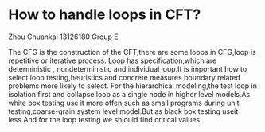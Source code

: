 How to handle loops in CFT?
=======================
Zhou Chuankai 13126180  Group E


The CFG is the construction  of the CFT,there are some loops in CFG,loop is repetitive or iterative process.
Loop has specification,which are deterministic , nondeterministic and individual loop.It is important  how to 
select loop testing,heuristics and concrete measures boundary related problems more likely to select.
For the hierarchical modeling,the test loop in isolation first and collapse loop as a single node in higher 
level models.As white box testing use it more offen,such as small programs during unit testing,coarse-grain 
system level model.But as black box testing useit less.And for the loop testing we shlould find critical values.
